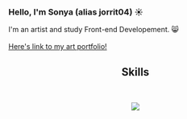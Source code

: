### Hello, I'm Sonya (alias jorrit04) ☀


I'm an artist and study Front-end Developement. 😸<br><br>
<a href="https://jorrit04portfolio.carrd.co">Here's link to my art portfolio!</a>

<h2 align="center">Skills</h2>
<br>
<p align="center">
  <a href="https://skillicons.dev">
<img src="https://skillicons.dev/icons?i=html,css,js,vscode" />
  </a>
</p>
